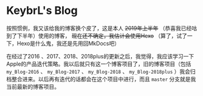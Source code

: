 # KeybrL's Blog

按照惯例，我又该给我的博客换个皮了，这是本人 <s>2019年上半年</s> （恭喜我已经咕到了下半年）使用的博客， <s>现在还不确定，我估计会使用Hexo</s> （算了，试了一下，Hexo是什么鬼，我还是先用回MkDocs吧）

在经过了2016 、2017、2018、2018plus的更新之后，我觉得，我应该学习一下Apple的产品迭代策略。我以后就只有这一个博客项目了，旧的博客项目（包括 `my_Blog-2016` 、 `my_Blog-2017` 、 `my_Blog-2018` 、 `my_Blog-2018plus` ）我会归档整合进来。以后再有迭代的话都会在这个项目中进行，而且 `master` 分支就是我当前最新的博客项目。
